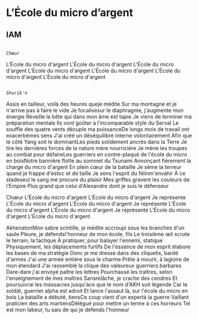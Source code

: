 # L’École du micro d’argent
## IAM 

                                                                                                                                    Chœur 
L'École du micro d'argent 
L'École du micro d'argent 
L'École du micro d'argent 
L'École du micro d'argent 
L'École du micro d'argent 
L'École du micro d'argent 
L'École du micro d'argent 

                                                                                                                                Shurik'n
Assis en tailleur, voilà des heures queje médite 
Sur ma montagne et je n'arrive pas à faire le vide 
Je focalisesur le diaphragme, j'augmente mon énergie 
Réveille la bête qui dans mon âme est tapie 
Je viens de terminer ma préparation mentale 
Ils vont goûter à l'incomparable style du Serval 
Le souffle des quatre vents décuple ma puissanceDe longs mois de travail ont exacerbémes sens 
J'ai créé un déséquilibre interne volontairement 
Afin que le côté Yang soit le dominantLes pieds solidement ancrés dans la Terre 
Je tire les dernières forces de la nature mère nourricière 
Je mène les troupes au combat pour défaireLes guerriers en contre-plaqué de l'école du micro en boisNotre bannière flotte au sommet du Tsunami Annonçant fièrement la charge du micro d'argent 
En plein cœur de la bataille 
Je sème la terreur quand je frappe d'estoc et de taille 
Je sens l'esprit du félinm'envahir 
À ce stadeseul le sang me procure du plaisir 
Mes griffes gravent les couleurs de l'Empire 
Plus grand que celui d'Alexandre dont je suis le défenseur 

Chœur 
L'École du micro d'argent 
L'École du micro d'argent 
Je représente 
L'École du micro d'argent 
L'École du micro d'argent 
Je représente 
L'École du micro d'argent 
L'École du micro d'argent 
Je représente 
L'École du micro d'argent 
L'École du micro d'argent 


AkhenatonMon sabre scintille, je médite accroupi sous les branches d'un saule 
Pleure, je défendsl'honneur de mon école, fils 
Le troisième œil scrute le terrain, la tactique 
À pratiquer, pour balayer l'ennemi, statique 
Physiquement, les déplacements furtifs 
De l'essence de mon esprit élabore les bases de ma stratégie 
Donc je me dresse dans des cliquetis, bardé d'armes 
J'ai une armée entière sous le charme 
Prête à mourir, à lagloire de mon étendard 
J'ai rassemblé la clique des valeureux guerriers barbares 
Dare-dare j'ai envoyé paître les lettres 
Pourchassé les traîtres, selon l'enseignement de mes maîtres 
Sansrelâche, je crache des cendres 
Et poursuivrai les massacres jusqu'àce que le nom d'AKH soit légende 
Car le soldat, guerrier alpha est adroit 
Et lance l'assaut là, sur l'école du micro en bois 
La bataille a débuté, tiensCe coup vient d'un expertà la guerre 
Vaillant praticien des arts martiensDélégué pour mettre un terme à ces horreurs 
Tel est mon labeur, tu sais de qui je défends l'honneur